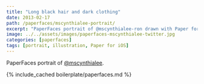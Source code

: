 ```yaml
---
title: "Long black hair and dark clothing"
date: 2013-02-17
path: /paperfaces/mscynthialee-portrait/
excerpt: "PaperFaces portrait of @mscynthialee-ron drawn with Paper for iOS on an iPad."
image: ../../assets/images/paperfaces-mscynthialee-twitter.jpg
categories: [paperfaces]
tags: [portrait, illustration, Paper for iOS]
---
```


PaperFaces portrait of [@mscynthialee](https://twitter.com/mscynthialee).

{% include_cached boilerplate/paperfaces.md %}
